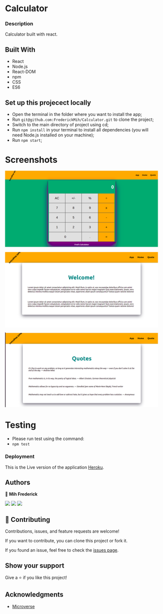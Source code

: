 # Calculator

### Description

Calculator built with react.

## Built With

* React
* Node.js
* React-DOM
* npm
* CSS
* ES6

## Set up this projecect locally

* Open the terminal in the folder where you want to install the app; 
* Run `git@github.com:FrederickMih/Calculator.git` to clone the project; 
* Switch to the main directory of project using cd; 
* Run `npm install` in your terminal to install all dependencies (you will need Node.js installed on your machine); 
* Run `npm start`; 
# Screenshots

![](src/images/screenshootApp.png) 

![](src/images/screenshootHome.png) 

![](src/images/screenshootQuote.png)

# Testing
* Please run test using the command:
* `npm test`

### Deployment

This is the Live version of the application [Heroku](https://calculator-math-magician-site.herokuapp.com/app).

## Authors

👤 **Mih Frederick**

[![](https://img.shields.io/badge/GitHub-100000?style=for-the-badge&logo=github&logoColor=white)](https://github.com/FrederickMih)
[![](https://img.shields.io/badge/LinkedIn-0077B5?style=for-the-badge&logo=linkedin&logoColor=white)](https://www.linkedin.com/in/frederick-mih/)
[![](https://img.shields.io/badge/Twitter-1DA1F2?style=for-the-badge&logo=twitter&logoColor=white)](https://twitter.com/MihFrederick)

## 🤝 Contributing

Contributions, issues, and feature requests are welcome!

If you want to contribute, you can clone this project or fork it.

If you found an issue, feel free to check the [issues page](https://github.com/FrederickMih/Calculator/issues).

## Show your support

Give a ⭐️ if you like this project!

## Acknowledgments

* [Microverse](https://www.microverse.org/)
